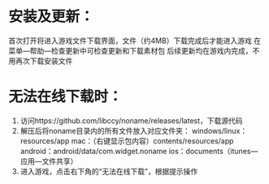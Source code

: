 # 安装及更新：
首次打开将进入游戏文件下载界面，文件（约4MB）下载完成后才能进入游戏
在菜单—帮助—检查更新中可检查更新和下载素材包
后续更新均在游戏内完成，不用再次下载安装文件


# 无法在线下载时：
1. 访问https://github.com/libccy/noname/releases/latest，下载源代码
2. 解压后将noname目录内的所有文件放入对应文件夹：
windows/linux：resources/app
mac：（右键显示包内容）contents/resources/app
android：android/data/com.widget.noname
ios：documents（itunes—应用—文件共享）
3. 进入游戏，点击右下角的“无法在线下载”，根据提示操作
